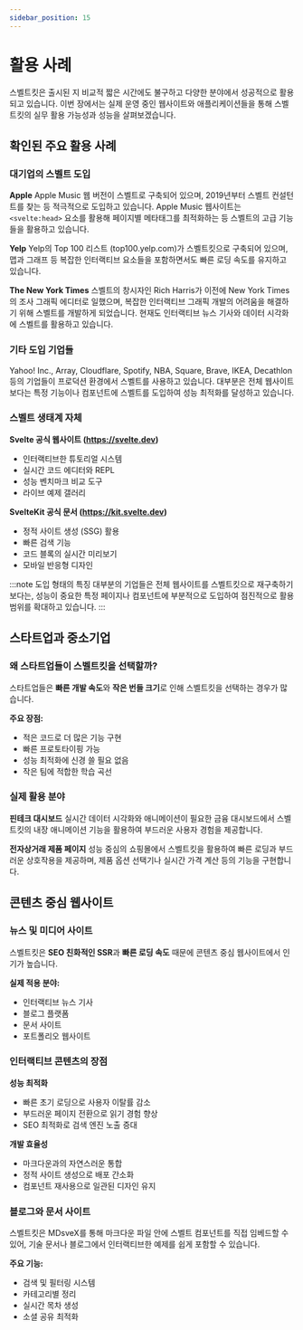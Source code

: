 ```yaml
---
sidebar_position: 15
---
```


# 활용 사례

스벨트킷은 출시된 지 비교적 짧은 시간에도 불구하고 다양한 분야에서 성공적으로 활용되고 있습니다. 이번 장에서는 실제 운영 중인 웹사이트와 애플리케이션들을 통해 스벨트킷의 실무 활용 가능성과 성능을 살펴보겠습니다.

## 확인된 주요 활용 사례

### 대기업의 스벨트 도입

**Apple**
Apple Music 웹 버전이 스벨트로 구축되어 있으며, 2019년부터 스벨트 컨설턴트를 찾는 등 적극적으로 도입하고 있습니다. Apple Music 웹사이트는 `<svelte:head>` 요소를 활용해 페이지별 메타태그를 최적화하는 등 스벨트의 고급 기능들을 활용하고 있습니다.

**Yelp**
Yelp의 Top 100 리스트 (top100.yelp.com)가 스벨트킷으로 구축되어 있으며, 맵과 그래프 등 복잡한 인터랙티브 요소들을 포함하면서도 빠른 로딩 속도를 유지하고 있습니다.

**The New York Times**
스벨트의 창시자인 Rich Harris가 이전에 New York Times의 조사 그래픽 에디터로 일했으며, 복잡한 인터랙티브 그래픽 개발의 어려움을 해결하기 위해 스벨트를 개발하게 되었습니다. 현재도 인터랙티브 뉴스 기사와 데이터 시각화에 스벨트를 활용하고 있습니다.

### 기타 도입 기업들

Yahoo! Inc., Array, Cloudflare, Spotify, NBA, Square, Brave, IKEA, Decathlon 등의 기업들이 프로덕션 환경에서 스벨트를 사용하고 있습니다. 대부분은 전체 웹사이트보다는 특정 기능이나 컴포넌트에 스벨트를 도입하여 성능 최적화를 달성하고 있습니다.

### 스벨트 생태계 자체

**Svelte 공식 웹사이트 (https://svelte.dev)**

- 인터랙티브한 튜토리얼 시스템
- 실시간 코드 에디터와 REPL
- 성능 벤치마크 비교 도구
- 라이브 예제 갤러리

**SvelteKit 공식 문서 (https://kit.svelte.dev)**

- 정적 사이트 생성 (SSG) 활용
- 빠른 검색 기능
- 코드 블록의 실시간 미리보기
- 모바일 반응형 디자인

:::note 도입 형태의 특징
대부분의 기업들은 전체 웹사이트를 스벨트킷으로 재구축하기보다는, 성능이 중요한 특정 페이지나 컴포넌트에 부분적으로 도입하여 점진적으로 활용 범위를 확대하고 있습니다.
:::

## 스타트업과 중소기업

### 왜 스타트업들이 스벨트킷을 선택할까?

스타트업들은 **빠른 개발 속도**와 **작은 번들 크기**로 인해 스벨트킷을 선택하는 경우가 많습니다.

**주요 장점:**

- 적은 코드로 더 많은 기능 구현
- 빠른 프로토타이핑 가능
- 성능 최적화에 신경 쓸 필요 없음
- 작은 팀에 적합한 학습 곡선

### 실제 활용 분야

**핀테크 대시보드**
실시간 데이터 시각화와 애니메이션이 필요한 금융 대시보드에서 스벨트킷의 내장 애니메이션 기능을 활용하여 부드러운 사용자 경험을 제공합니다.

**전자상거래 제품 페이지**
성능 중심의 쇼핑몰에서 스벨트킷을 활용하여 빠른 로딩과 부드러운 상호작용을 제공하며, 제품 옵션 선택기나 실시간 가격 계산 등의 기능을 구현합니다.

## 콘텐츠 중심 웹사이트

### 뉴스 및 미디어 사이트

스벨트킷은 **SEO 친화적인 SSR**과 **빠른 로딩 속도** 때문에 콘텐츠 중심 웹사이트에서 인기가 높습니다.

**실제 적용 분야:**

- 인터랙티브 뉴스 기사
- 블로그 플랫폼
- 문서 사이트
- 포트폴리오 웹사이트

### 인터랙티브 콘텐츠의 장점

**성능 최적화**

- 빠른 초기 로딩으로 사용자 이탈률 감소
- 부드러운 페이지 전환으로 읽기 경험 향상
- SEO 최적화로 검색 엔진 노출 증대

**개발 효율성**

- 마크다운과의 자연스러운 통합
- 정적 사이트 생성으로 배포 간소화
- 컴포넌트 재사용으로 일관된 디자인 유지

### 블로그와 문서 사이트

스벨트킷은 MDsveX를 통해 마크다운 파일 안에 스벨트 컴포넌트를 직접 임베드할 수 있어, 기술 문서나 블로그에서 인터랙티브한 예제를 쉽게 포함할 수 있습니다.

**주요 기능:**

- 검색 및 필터링 시스템
- 카테고리별 정리
- 실시간 목차 생성
- 소셜 공유 최적화
